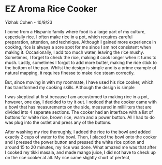 # EZ Aroma Rice Cooker
Yizhak Cohen - 10/9/23 

I come from a Hispanic family where food is a large part of my culture, especially rice. I often make rice in a pot, which requires careful preparation, attention, and technique. Although I gained more experience in cooking, rice is always a sore spot for me since I am not consistent when making it. Occasionally, I add too much water, leaving the rice mushy. Sometimes, I forget to check the rice, making it cook longer when it turns to mush. Lastly, sometimes I forgot to add more butter, making the rice stick to the bottom of the pan. Whilst the design is simple and is a prime example of natural mapping, it requires finesse to make rice steam correctly. 

But, since moving in with my roommate, I have used his rice cooker, which has transformed my cooking skills. Although the design is simple  

I was skeptical at first because I am accustomed to making rice in a pot, however, one day, I decided to try it out. I noticed that the cooker came with a bowl that has measurements on the side, measured in milliliters that are divided into 4 separate sections. The cooker had an interface with a list of buttons for white rice, brown rice, warm and a power button. All I had to do was plug into the outlet and press any of the buttons. 

After washing my rice thoroughly, I added the rice to the bowl and added exactly 2 cups of water to the bowl. Then, I placed the bowl onto the cooker and I pressed the power button and pressed the white rice option and around 15 to 20 minutes, my rice was done. What amazed me was that after I cooked my tikki masala, and made mango juice, I did not have to check up on the rice cooker at all. My rice came slightly short of perfect, 


